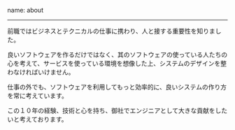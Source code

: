 name: about

---


前職ではビジネスとテクニカルの仕事に携わり、人と接する重要性を知りました。

良いソフトウェアを作るだけではなく、其のソフトウェアの使っている人たちの心を考えて、サービスを使っている環境を想像した上、システムのデザインを整わなければいけません。

仕事の外でも、ソフトウェアを利用してもっと効率的に、良いシステムの作り方を常に考えています。

この１０年の経験、技術と心を持ち、御社でエンジニアとして大きな貢献をしたいと考えております。
